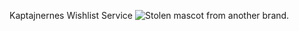Kaptajnernes Wishlist Service
![Stolen mascot from another brand.](file:///C:/Users/nicla/Pictures/Mr.%20Wish.webp)
